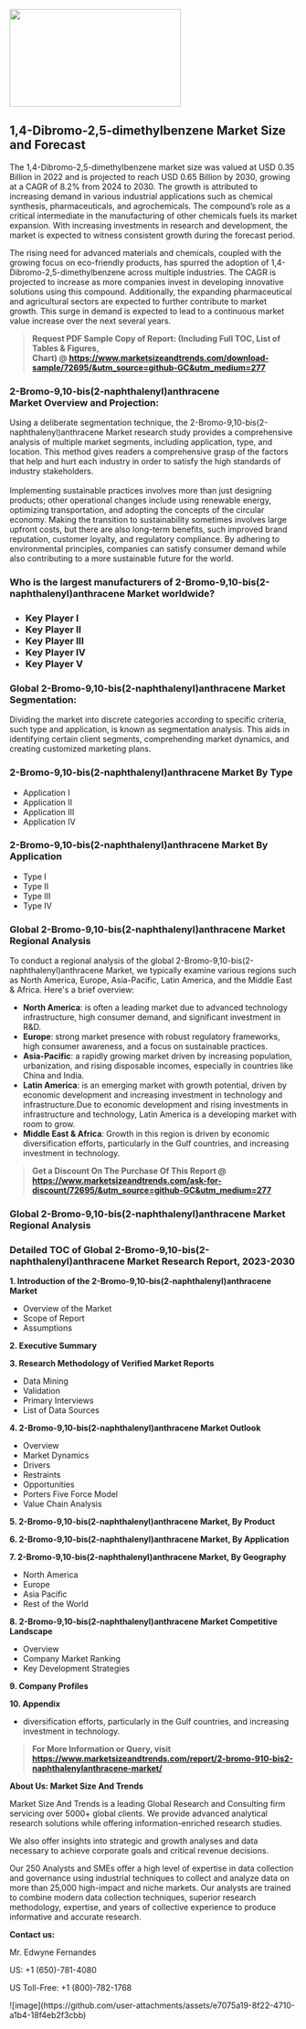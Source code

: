 <p><img class="alignnone size-medium wp-image-20088" src="https://ffe5etoiles.com/wp-content/uploads/2024/12/MST1-300x171.png" alt="" width="300" height="171" /></p><h2>1,4-Dibromo-2,5-dimethylbenzene Market Size and Forecast</h2><p>The 1,4-Dibromo-2,5-dimethylbenzene market size was valued at USD 0.35 Billion in 2022 and is projected to reach USD 0.65 Billion by 2030, growing at a CAGR of 8.2% from 2024 to 2030. The growth is attributed to increasing demand in various industrial applications such as chemical synthesis, pharmaceuticals, and agrochemicals. The compound’s role as a critical intermediate in the manufacturing of other chemicals fuels its market expansion. With increasing investments in research and development, the market is expected to witness consistent growth during the forecast period.</p><p>The rising need for advanced materials and chemicals, coupled with the growing focus on eco-friendly products, has spurred the adoption of 1,4-Dibromo-2,5-dimethylbenzene across multiple industries. The CAGR is projected to increase as more companies invest in developing innovative solutions using this compound. Additionally, the expanding pharmaceutical and agricultural sectors are expected to further contribute to market growth. This surge in demand is expected to lead to a continuous market value increase over the next several years.</p></p><blockquote id="" class=""><strong>Request PDF Sample Copy of Report: (Including Full TOC, List of Tables &amp; Figures, Chart)&nbsp;@&nbsp;<strong><a href="https://www.marketsizeandtrends.com/download-sample/72695/&utm_source=github-GC&utm_medium=277" target="_blank">https://www.marketsizeandtrends.com/download-sample/72695/&utm_source=github-GC&utm_medium=277</a></strong></strong></blockquote><h3 id="" class="">2-Bromo-9,10-bis(2-naphthalenyl)anthracene Market&nbsp;Overview and Projection:</h3><p id="" class="">Using a deliberate segmentation technique, the 2-Bromo-9,10-bis(2-naphthalenyl)anthracene Market research study provides a comprehensive analysis of multiple market segments, including application, type, and location. This method gives readers a comprehensive grasp of the factors that help and hurt each industry in order to satisfy the high standards of industry stakeholders. <br /> <br />Implementing sustainable practices involves more than just designing products; other operational changes include using renewable energy, optimizing transportation, and adopting the concepts of the circular economy. Making the transition to sustainability sometimes involves large upfront costs, but there are also long-term benefits, such improved brand reputation, customer loyalty, and regulatory compliance. By adhering to environmental principles, companies can satisfy consumer demand while also contributing to a more sustainable future for the world.</p><h3 id="" class="">Who is the largest manufacturers of&nbsp;2-Bromo-9,10-bis(2-naphthalenyl)anthracene Market worldwide?</h3><h3 class=""><p><ul><li>Key Player I </li><li> Key Player II </li><li> Key Player III </li><li> Key Player IV </li><li> Key Player V</li></ul></p></h3><h3 id="" class="">Global&nbsp;2-Bromo-9,10-bis(2-naphthalenyl)anthracene Market Segmentation:</h3><p id="" class="">Dividing the market into discrete categories according to specific criteria, such type and application, is known as segmentation analysis. This aids in identifying certain client segments, comprehending market dynamics, and creating customized marketing plans.</p><h3 id="" class="">2-Bromo-9,10-bis(2-naphthalenyl)anthracene Market&nbsp;By Type</h3><p><p><ul><li>Application I </li><li> Application II </li><li> Application III </li><li> Application IV</p></li></ul></p></p><h3 id="" class="">2-Bromo-9,10-bis(2-naphthalenyl)anthracene Market&nbsp;By Application</h3><p class=""><p><ul><li>Type I </li><li> Type II </li><li> Type III </li><li> Type IV</li></ul></p></p><h3 id="" class="">Global 2-Bromo-9,10-bis(2-naphthalenyl)anthracene Market Regional Analysis</h3><p id="" class="">To conduct a regional analysis of the global 2-Bromo-9,10-bis(2-naphthalenyl)anthracene Market, we typically examine various regions such as North America, Europe, Asia-Pacific, Latin America, and the Middle East &amp; Africa. Here's a brief overview:</p><ul><li><strong>North America</strong>: is often a leading market due to advanced technology infrastructure, high consumer demand, and significant investment in R&amp;D.</li><li><strong>Europe</strong>: strong market presence with robust regulatory frameworks, high consumer awareness, and a focus on sustainable practices.</li><li><strong>Asia-Pacific</strong>: a rapidly growing market driven by increasing population, urbanization, and rising disposable incomes, especially in countries like China and India.</li><li><strong>Latin America</strong>: is an emerging market with growth potential, driven by economic development and increasing investment in technology and infrastructure.Due to economic development and rising investments in infrastructure and technology, Latin America is a developing market with room to grow.</li><li><strong>Middle East &amp; Africa</strong>: Growth in this region is driven by economic diversification efforts, particularly in the Gulf countries, and increasing investment in technology.</li></ul><blockquote id="" class=""><strong>Get a Discount On The Purchase Of This Report @ <strong><a href="https://www.marketsizeandtrends.com/ask-for-discount/72695/&utm_source=github-GC&utm_medium=277" target="_blank">https://www.marketsizeandtrends.com/ask-for-discount/72695/&utm_source=github-GC&utm_medium=277</a></strong></strong></blockquote><h3 id="" class="">Global 2-Bromo-9,10-bis(2-naphthalenyl)anthracene Market Regional Analysis</h3><h3 id="" class="">Detailed TOC of Global 2-Bromo-9,10-bis(2-naphthalenyl)anthracene Market Research Report, 2023-2030</h3><p id="" class=""><strong>1. Introduction of the 2-Bromo-9,10-bis(2-naphthalenyl)anthracene Market</strong></p><ul><li>Overview of the Market</li><li>Scope of Report</li><li>Assumptions</li></ul><p id="" class=""><strong>2. Executive Summary</strong></p><p id="" class=""><strong>3. Research Methodology of Verified Market Reports</strong></p><ul><li>Data Mining</li><li>Validation</li><li>Primary Interviews</li><li>List of Data Sources</li></ul><p id="" class=""><strong>4. 2-Bromo-9,10-bis(2-naphthalenyl)anthracene Market Outlook</strong></p><ul><li>Overview</li><li>Market Dynamics</li><li>Drivers</li><li>Restraints</li><li>Opportunities</li><li>Porters Five Force Model</li><li>Value Chain Analysis</li></ul><p id="" class=""><strong>5. 2-Bromo-9,10-bis(2-naphthalenyl)anthracene Market, By Product</strong></p><p id="" class=""><strong>6. 2-Bromo-9,10-bis(2-naphthalenyl)anthracene Market, By Application</strong></p><p id="" class=""><strong>7. 2-Bromo-9,10-bis(2-naphthalenyl)anthracene Market, By Geography</strong></p><ul><li>North America</li><li>Europe</li><li>Asia Pacific</li><li>Rest of the World</li></ul><p id="" class=""><strong>8. 2-Bromo-9,10-bis(2-naphthalenyl)anthracene Market Competitive Landscape</strong></p><ul><li>Overview</li><li>Company Market Ranking</li><li>Key Development Strategies</li></ul><p id="" class=""><strong>9. Company Profiles</strong></p><p id="" class=""><strong>10. Appendix</strong></p><ul><li>diversification efforts, particularly in the Gulf countries, and increasing investment in technology.</li></ul><blockquote id="" class=""><strong>For More Information or Query, visit <strong><strong><a href="https://www.marketsizeandtrends.com/report/2-bromo-910-bis2-naphthalenylanthracene-market/" target="_blank">https://www.marketsizeandtrends.com/report/2-bromo-910-bis2-naphthalenylanthracene-market/</a></strong></strong></strong></blockquote><p id="" class=""><strong>About Us: Market Size And Trends</strong></p><p id="" class="">Market Size And Trends is a leading Global Research and Consulting firm servicing over 5000+ global clients. We provide advanced analytical research solutions while offering information-enriched research studies.</p><p id="" class="">We also offer insights into strategic and growth analyses and data necessary to achieve corporate goals and critical revenue decisions.</p><p id="" class="">Our 250 Analysts and SMEs offer a high level of expertise in data collection and governance using industrial techniques to collect and analyze data on more than 25,000 high-impact and niche markets. Our analysts are trained to combine modern data collection techniques, superior research methodology, expertise, and years of collective experience to produce informative and accurate research.</p><p id="" class=""><strong>Contact us:</strong></p><p id="" class="">Mr. Edwyne Fernandes</p><p id="" class="">US: +1 (650)-781-4080</p><p id="" class="">US Toll-Free: +1 (800)-782-1768</p>
![image](https://github.com/user-attachments/assets/e7075a19-8f22-4710-a1b4-18f4eb2f3cbb)
